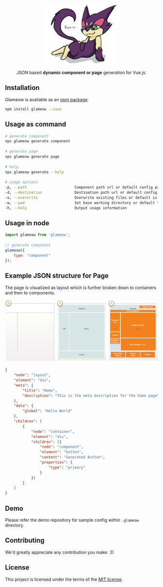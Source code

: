 <p align="center">
<a href="https://ajainvivek.github.io/glameow/" target="_blank">
<img alt="Glameow" title="Glameow" src="https://github.com/ajainvivek/glameow/raw/master/assets/logo.png" height="200">
</a>
</p>
<p align="center">JSON based <b>dynamic component or page</b> generation for Vue.js.</p>

## Installation

Glameow is available as an [npm package](https://www.npmjs.com/package/glameow).

```sh
npm install glameow --save
```

## Usage as command

```sh
# generate component
npx glameow generate component

# generate page
npx glameow generate page

# help
npx glameow generate --help

# usage options
-p, --path                      Component path url or default config path 
-d, --destination               Destination path url or default config path
-o, --overwrite                 Overwrite existing files or default is false
-w, --pwd                       Set base working directory or default to ''
-h, --help                      Output usage information
```


## Usage in node

```js
import glameow from 'glameow';

// generate component
glameow({
	type: "component"
});
```

## Example JSON structure for Page

The page is visualized as layout which is further broken down to containers and then to components.

<img alt="layout" title="layout" src="https://github.com/ajainvivek/glameow/raw/master/assets/layouts_block_containers.png" width="600">

```json
{
    "node": "layout",
    "element": "div",
    "meta": {
        "title": "Home",
        "description": "This is the meta description for the home page"
    },
    "data": {
        "global": "Hello World"
    },
    "children": [
        {
            "node": "container",
            "element": "div",
            "children": [{
                "node": "component",
                "element": "button",
                "content": "Generated Button",
                "properties": {
                    "type": "primary"
                }
            }]
        }
    ]
}
```

## Demo

Please refer the demo repository for sample config within `.glameow` directory.

## Contributing

We'd greatly appreciate any contribution you make. :D

## License

This project is licensed under the terms of the
[MIT license](https://github.com/ajainvivek/glameow/blob/v1-beta/LICENSE).